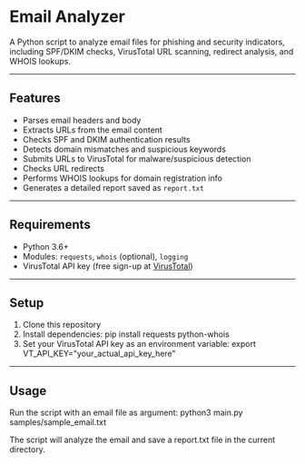 # Email Analyzer

A Python script to analyze email files for phishing and security indicators, including SPF/DKIM checks, VirusTotal URL scanning, redirect analysis, and WHOIS lookups.

---
## Features

- Parses email headers and body
- Extracts URLs from the email content
- Checks SPF and DKIM authentication results
- Detects domain mismatches and suspicious keywords
- Submits URLs to VirusTotal for malware/suspicious detection
- Checks URL redirects
- Performs WHOIS lookups for domain registration info
- Generates a detailed report saved as `report.txt`

---
## Requirements

- Python 3.6+
- Modules: `requests`, `whois` (optional), `logging`
- VirusTotal API key (free sign-up at [VirusTotal](https://www.virustotal.com))

---
## Setup

1. Clone this repository
2. Install dependencies:
   pip install requests python-whois
3. Set your VirusTotal API key as an environment variable:
   export VT_API_KEY="your_actual_api_key_here"

---
## Usage
Run the script with an email file as argument:
python3 main.py samples/sample_email.txt

The script will analyze the email and save a report.txt file in the current directory.
